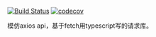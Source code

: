 [![Build Status](https://travis-ci.org/chwech/fetchClass.svg?branch=master)](https://travis-ci.org/chwech/fetchClass)
[![codecov](https://codecov.io/gh/chwech/fetchClass/branch/master/graph/badge.svg)](https://codecov.io/gh/chwech/fetchClass)    

模仿axios api，基于fetch用typescript写的请求库。